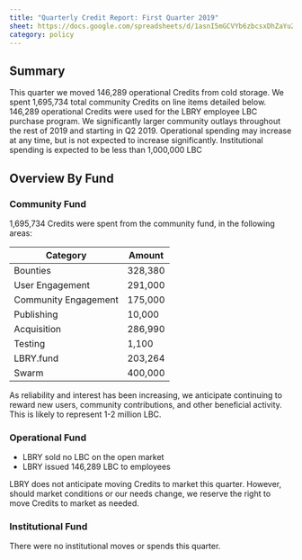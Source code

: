 ```yaml
---
title: "Quarterly Credit Report: First Quarter 2019"
sheet: https://docs.google.com/spreadsheets/d/1asnI5mGCVYb6zbcsxDhZaYu2IbXgWkGEBZcJ7VXt9XQ/edit?usp=sharing
category: policy
---
```

## Summary
This quarter we moved 146,289 operational Credits from cold storage.  We spent 1,695,734 total community Credits on line items detailed below. 146,289 operational Credits were used for the LBRY employee LBC purchase program. 
We significantly larger community outlays throughout the rest of 2019 and starting in Q2 2019. Operational spending may increase at any time, but is not expected to increase significantly. Institutional spending is expected to be less than 1,000,000 LBC

## Overview By Fund

### Community Fund

1,695,734 Credits were spent from the community fund, in the following areas:

| Category | Amount |
|---|---|
| Bounties | 328,380 |
| User Engagement | 291,000 |
| Community Engagement | 175,000 |
| Publishing | 10,000 |
| Acquisition | 286,990 |
| Testing | 1,100 |
| LBRY.fund | 203,264 |
| Swarm | 400,000 |

As reliability and interest has been increasing, we anticipate continuing to reward new users, community contributions, and other beneficial activity. This is likely to represent 1-2 million LBC.

### Operational Fund

* LBRY sold no LBC on the open market
* LBRY issued 146,289 LBC to employees

LBRY does not anticipate moving Credits to market this quarter. However, should market conditions or our needs change, we reserve the right to move Credits to market as needed.

### Institutional Fund

There were no institutional moves or spends this quarter. 

